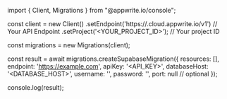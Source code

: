 import { Client, Migrations } from "@appwrite.io/console";

const client = new Client()
    .setEndpoint('https://<REGION>.cloud.appwrite.io/v1') // Your API Endpoint
    .setProject('<YOUR_PROJECT_ID>'); // Your project ID

const migrations = new Migrations(client);

const result = await migrations.createSupabaseMigration({
    resources: [],
    endpoint: 'https://example.com',
    apiKey: '<API_KEY>',
    databaseHost: '<DATABASE_HOST>',
    username: '<USERNAME>',
    password: '<PASSWORD>',
    port: null // optional
});

console.log(result);

